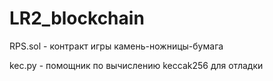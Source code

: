 # LR2_blockchain

RPS.sol - контракт игры камень-ножницы-бумага

kec.py - помощник по вычислению keccak256 для отладки
